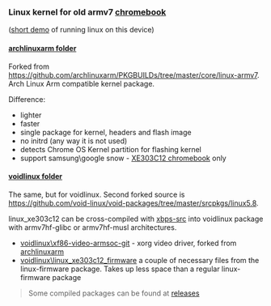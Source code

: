 ### Linux kernel for old armv7 [chromebook](https://www.samsung.com/us/support/owners/product/chromebook-xe303c12)

([short demo](https://www.youtube.com/watch?v=hZt1fPso0e0) of running linux on this device)

#### [archlinuxarm folder](archlinuxarm) 
Forked from https://github.com/archlinuxarm/PKGBUILDs/tree/master/core/linux-armv7. Arch Linux Arm compatible kernel package.

Difference:
- lighter
- faster
- single package for kernel, headers and flash image
- no initrd (any way it is not used)
- detects Chrome OS Kernel partition for flashing kernel
- support samsung\google snow - [XE303C12 chromebook](https://archlinuxarm.org/platforms/armv7/samsung/samsung-chromebook) only 

#### [voidlinux folder](voidlinux)
The same, but for voidlinux. Second forked source is https://github.com/void-linux/void-packages/tree/master/srcpkgs/linux5.8. 

linux_xe303c12 can be cross-compiled with [xbps-src](https://github.com/void-linux/void-packages) into voidlinux package with armv7hf-glibc or armv7hf-musl architectures.

- [voidlinux\xf86-video-armsoc-git](voidlinux/xf86-video-armsoc-git) - xorg video driver, forked from [archlinuxarm](https://github.com/archlinuxarm/PKGBUILDs/tree/master/alarm/xf86-video-armsoc-git) 
- [voidlinux\linux_xe303c12_firmware](voidlinux/linux_xe303c12_firmware) a couple of necessary files from the linux-firmware package. Takes up less space than a regular linux-firmware package
>Some compiled packages can be found at [releases](https://github.com/quarkscript/linux-armv7-xe303c12-only/releases)
